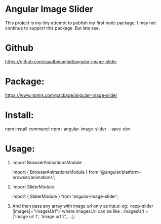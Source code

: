 # Angular Image Slider

This project is my tiny attempt to publish my first node package. I may not continue to support this package. But lets see. 

# Github

https://github.com/saadbinamjad/angular-image-slider


# Package: 
https://www.npmjs.com/package/angular-image-slider

# Install:
npm install command: npm i angular-image-slider --save-dev

# Usage:

1. Import BrowserAnimationsModule

	import { BrowserAnimationsModule } from '@angular/platform-browser/animations';

2. Import SliderModule

	import { SliderModule } from 'angular-image-slider';

2. And then pass any array with image url only as input:
    eg:
        <app-slider [images]="imagesUrl"></app-slider>
   where imagesUrl can be like :
     imagesUrl = ['image url 1', 'image url 2', ...];
